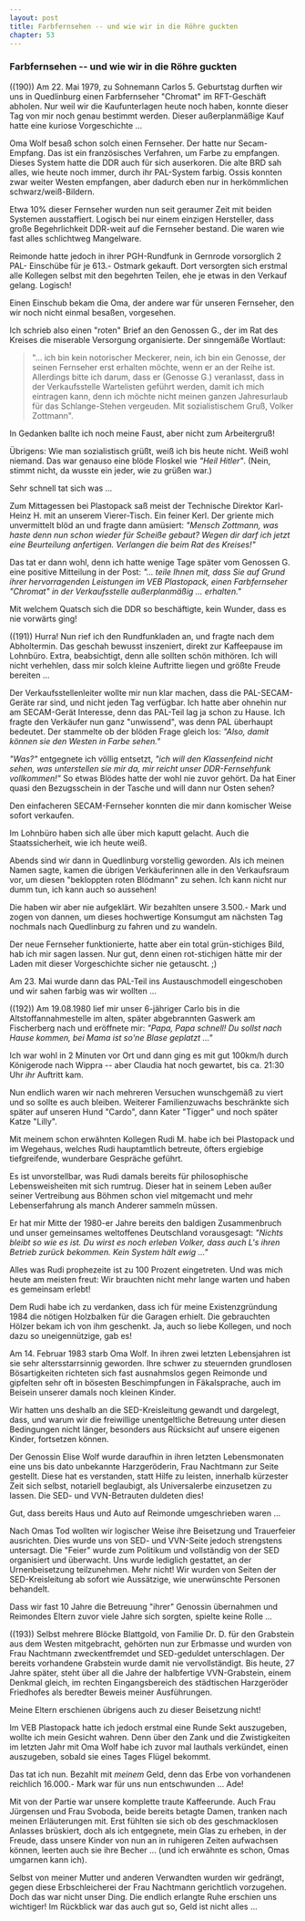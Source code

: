 ```yaml
---  
layout: post
title: Farbfernsehen -- und wie wir in die Röhre guckten
chapter: 53
---  
```


### Farbfernsehen -- und wie wir in die Röhre guckten

((190)) Am 22. Mai 1979, zu Sohnemann Carlos 5. Geburtstag durften wir uns in
Quedlinburg einen Farbfernseher "Chromat" im RFT-Geschäft abholen. Nur weil
wir die Kaufunterlagen heute noch haben, konnte dieser Tag von mir noch genau
bestimmt werden. Dieser außerplanmäßige Kauf hatte eine kuriose Vorgeschichte
…

Oma Wolf besaß schon solch einen Fernseher. Der hatte nur Secam-Empfang. Das
ist ein französisches Verfahren, um Farbe zu empfangen. Dieses System hatte
die DDR auch für sich auserkoren. Die alte BRD sah alles, wie heute noch
immer, durch ihr PAL-System farbig. Ossis konnten zwar weiter Westen
empfangen, aber dadurch eben nur in herkömmlichen schwarz/weiß-Bildern.

Etwa 10% dieser Fernseher wurden nun seit geraumer Zeit mit beiden Systemen
ausstaffiert. Logisch bei nur einem einzigen Hersteller, dass große
Begehrlichkeit DDR-weit auf die Fernseher bestand. Die waren wie fast alles
schlichtweg Mangelware.

Reimonde hatte jedoch in ihrer PGH-Rundfunk in Gernrode vorsorglich 2 PAL-
Einschübe für je 613.- Ostmark gekauft. Dort versorgten sich erstmal alle
Kollegen selbst mit den begehrten Teilen, ehe je etwas in den Verkauf gelang.
Logisch!

Einen Einschub bekam die Oma, der andere war für unseren Fernseher, den wir
noch nicht einmal besaßen, vorgesehen.

Ich schrieb also einen "roten" Brief an den Genossen G., der im Rat des
Kreises die miserable Versorgung organisierte. Der sinngemäße Wortlaut:

> "… ich bin kein notorischer Meckerer, nein, ich bin ein Genosse,
> der seinen Fernseher erst erhalten möchte, wenn er an der Reihe
> ist. Allerdings bitte ich darum, dass er (Genosse G.) veranlasst, dass
> in der Verkaufsstelle Wartelisten geführt werden, damit ich mich
> eintragen kann, denn ich möchte nicht meinen ganzen Jahresurlaub
> für das Schlange-Stehen vergeuden. Mit sozialistischem Gruß, Volker
> Zottmann".

In Gedanken ballte ich noch meine Faust, aber nicht zum Arbeitergruß!

Übrigens: Wie man sozialistisch grüßt, weiß ich bis heute nicht. Weiß wohl
niemand. Das war genauso eine blöde Floskel wie _"Heil Hitler"_. (Nein, stimmt
nicht, da wusste ein jeder, wie zu grüßen war.)

Sehr schnell tat sich was …

Zum Mittagessen bei Plastopack saß meist der Technische Direktor Karl-Heinz H.
mit an unserem Vierer-Tisch. Ein feiner Kerl. Der griente mich unvermittelt
blöd an und fragte dann amüsiert: _"Mensch Zottmann, was haste denn nun schon
wieder für Scheiße gebaut? Wegen dir darf ich jetzt eine Beurteilung
anfertigen. Verlangen die beim Rat des Kreises!"_

Das tat er dann wohl, denn ich hatte wenige Tage später vom Genossen G. eine
positive Mitteilung in der Post: _"… teile Ihnen mit, dass Sie auf Grund ihrer
hervorragenden Leistungen im VEB Plastopack, einen Farbfernseher "Chromat" in
der Verkaufsstelle außerplanmäßig … erhalten."_

Mit welchem Quatsch sich die DDR so beschäftigte, kein Wunder, dass es nie
vorwärts ging!

((191)) Hurra! Nun rief ich den Rundfunkladen an, und fragte nach dem
Abholtermin. Das geschah bewusst inszeniert, direkt zur Kaffeepause im
Lohnbüro. Extra, beabsichtigt, denn alle sollten schön mithören. Ich will
nicht verhehlen, dass mir solch kleine Auftritte liegen und größte Freude
bereiten …

Der Verkaufsstellenleiter wollte mir nun klar machen, dass die
PAL-SECAM-Geräte rar sind, und nicht jeden Tag verfügbar. Ich hatte aber
ohnehin nur am SECAM-Gerät Interesse, denn das PAL-Teil lag ja schon zu Hause.
Ich fragte den Verkäufer nun ganz "unwissend", was denn PAL überhaupt
bedeutet. Der stammelte ob der blöden Frage gleich los: _"Also, damit können
sie den Westen in Farbe sehen."_

_"Was?"_ entgegnete ich völlig entsetzt, _"ich will den Klassenfeind nicht
sehen, was unterstellen sie mir da, mir reicht unser DDR-Fernsehfunk
vollkommen!"_ So etwas Blödes hatte der wohl nie zuvor gehört. Da hat Einer
quasi den Bezugsschein in der Tasche und will dann nur Osten sehen?

Den einfacheren SECAM-Fernseher konnten die mir dann komischer Weise sofort
verkaufen.

Im Lohnbüro haben sich alle über mich kaputt gelacht. Auch die
Staatssicherheit, wie ich heute weiß.

Abends sind wir dann in Quedlinburg vorstellig geworden. Als ich meinen Namen
sagte, kamen die übrigen Verkäuferinnen alle in den Verkaufsraum vor, um
diesen "bekloppten roten Blödmann" zu sehen. Ich kann nicht nur dumm tun, ich
kann auch so aussehen!

Die haben wir aber nie aufgeklärt. Wir bezahlten unsere 3.500.- Mark und zogen
von dannen, um dieses hochwertige Konsumgut am nächsten Tag nochmals nach
Quedlinburg zu fahren und zu wandeln.

Der neue Fernseher funktionierte, hatte aber ein total grün-stichiges Bild,
hab ich mir sagen lassen. Nur gut, denn einen rot-stichigen hätte mir der
Laden mit dieser Vorgeschichte sicher nie getauscht. ;)

Am 23. Mai wurde dann das PAL-Teil ins Austauschmodell eingeschoben und wir
sahen farbig was wir wollten …

((192)) Am 19.08.1980 lief mir unser 6-jähriger Carlo bis in die
Altstoffannahmestelle im alten, später abgebrannten Gaswerk am Fischerberg
nach und eröffnete mir: _"Papa, Papa schnell! Du sollst nach Hause kommen, bei
Mama ist so'ne Blase geplatzt …"_

Ich war wohl in 2 Minuten vor Ort und dann ging es mit gut 100km/h durch
Königerode nach Wippra -- aber Claudia hat noch gewartet, bis ca. 21:30 Uhr
_ihr_ Auftritt kam.

Nun endlich waren wir nach mehreren Versuchen wunschgemäß zu viert und so
sollte es auch bleiben. Weiterer Familienzuwachs beschränkte sich später auf
unseren Hund "Cardo", dann Kater "Tigger" und noch später Katze "Lilly".

Mit meinem schon erwähnten Kollegen Rudi M. habe ich bei Plastopack und im
Wegehaus, welches Rudi hauptamtlich betreute, öfters ergiebige tiefgreifende,
wunderbare Gespräche geführt.

Es ist unvorstellbar, was Rudi damals bereits für philosophische
Lebensweisheiten mit sich rumtrug. Dieser hat in seinem Leben außer seiner
Vertreibung aus Böhmen schon viel mitgemacht und mehr Lebenserfahrung als
manch Anderer sammeln müssen.

Er hat mir Mitte der 1980-er Jahre bereits den baldigen Zusammenbruch und
unser gemeinsames weltoffenes Deutschland vorausgesagt: _"Nichts bleibt so wie
es ist. Du wirst es noch erleben Volker, dass auch L's ihren Betrieb zurück
bekommen. Kein System hält ewig …"_

Alles was Rudi prophezeite ist zu 100 Prozent eingetreten. Und was mich heute
am meisten freut: Wir brauchten nicht mehr lange warten und haben es gemeinsam
erlebt!

Dem Rudi habe ich zu verdanken, dass ich für meine Existenzgründung 1984 die
nötigen Holzbalken für die Garagen erhielt. Die gebrauchten Hölzer bekam ich
von ihm geschenkt. Ja, auch so liebe Kollegen, und noch dazu so
uneigennützige, gab es!

Am 14. Februar 1983 starb Oma Wolf. In ihren zwei letzten Lebensjahren ist sie
sehr altersstarrsinnig geworden. Ihre schwer zu steuernden grundlosen
Bösartigkeiten richteten sich fast ausnahmslos gegen Reimonde und gipfelten
sehr oft in bösesten Beschimpfungen in Fäkalsprache, auch im Beisein unserer
damals noch kleinen Kinder.

Wir hatten uns deshalb an die SED-Kreisleitung gewandt und dargelegt, dass,
und warum wir die freiwillige unentgeltliche Betreuung unter diesen
Bedingungen nicht länger, besonders aus Rücksicht auf unsere eigenen Kinder,
fortsetzen können.

Der Genossin Elise Wolf wurde daraufhin in ihren letzten Lebensmonaten eine
uns bis dato unbekannte Harzgeröderin, Frau Nachtmann zur Seite gestellt.
Diese hat es verstanden, statt Hilfe zu leisten, innerhalb kürzester Zeit sich
selbst, notariell beglaubigt, als Universalerbe einzusetzen zu lassen. Die
SED- und VVN-Betrauten duldeten dies!

Gut, dass bereits Haus und Auto auf Reimonde umgeschrieben waren …

Nach Omas Tod wollten wir logischer Weise ihre Beisetzung und Trauerfeier
ausrichten. Dies wurde uns von SED- und VVN-Seite jedoch strengstens
untersagt. Die "Feier" wurde zum Politikum und vollständig von der SED
organisiert und überwacht. Uns wurde lediglich gestattet, an der
Urnenbeisetzung teilzunehmen. Mehr nicht! Wir wurden von Seiten der
SED-Kreisleitung ab sofort wie Aussätzige, wie unerwünschte Personen
behandelt.

Dass wir fast 10 Jahre die Betreuung "ihrer" Genossin übernahmen und Reimondes
Eltern zuvor viele Jahre sich sorgten, spielte keine Rolle …

((193)) Selbst mehrere Blöcke Blattgold, von Familie Dr. D. für den Grabstein
aus dem Westen mitgebracht, gehörten nun zur Erbmasse und wurden von Frau
Nachtmann zweckentfremdet und SED-geduldet unterschlagen. Der bereits
vorhandene Grabstein wurde damit nie vervollständigt. Bis heute, 27 Jahre
später, steht über all die Jahre der halbfertige VVN-Grabstein, einem Denkmal
gleich, im rechten Eingangsbereich des städtischen Harzgeröder Friedhofes als
beredter Beweis meiner Ausführungen.

Meine Eltern erschienen übrigens auch zu dieser Beisetzung nicht!

Im VEB Plastopack hatte ich jedoch erstmal eine Runde Sekt auszugeben, wollte
ich mein Gesicht wahren. Denn über den Zank und die Zwistigkeiten im letzten
Jahr mit Oma Wolf habe ich zuvor mal lauthals verkündet, einen auszugeben,
sobald sie eines Tages Flügel bekommt.

Das tat ich nun. Bezahlt mit _meinem_ Geld, denn das Erbe von vorhandenen
reichlich 16.000.- Mark war für uns nun entschwunden … Ade!

Mit von der Partie war unsere komplette traute Kaffeerunde. Auch Frau
Jürgensen und Frau Svoboda, beide bereits betagte Damen, tranken nach meinen
Erläuterungen mit. Erst fühlten sie sich ob des geschmacklosen Anlasses
brüskiert, doch als ich entgegnete, mein Glas zu erheben, in der Freude, dass
unsere Kinder von nun an in ruhigeren Zeiten aufwachsen können, leerten auch
sie ihre Becher … (und ich erwähnte es schon, Omas umgarnen kann ich).

Selbst von meiner Mutter und anderen Verwandten wurden wir gedrängt, gegen
diese Erbschleicherei der Frau Nachtmann gerichtlich vorzugehen. Doch das war
nicht unser Ding. Die endlich erlangte Ruhe erschien uns wichtiger! Im
Rückblick war das auch gut so, Geld ist nicht alles …

